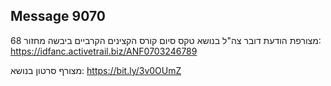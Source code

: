 ## Message 9070

מצורפת הודעת דובר צה"ל בנושא טקס סיום קורס הקצינים הקרביים ביבשה מחזור 68:
https://idfanc.activetrail.biz/ANF0703246789

מצורף סרטון בנושא:
https://bit.ly/3v0OUmZ

